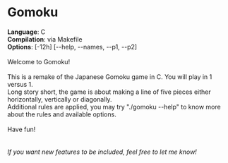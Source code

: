 # Gomoku
<b>Language</b>: C<br>
<b>Compilation</b>: via Makefile<br>
<b>Options</b>: [-12h] [--help, --names, --p1, --p2]<br>
<br>
Welcome to Gomoku!<br>
<br>
This is a remake of the Japanese Gomoku game in C. You will play in 1 versus 1.<br>
Long story short, the game is about making a line of five pieces either horizontally, vertically or diagonally.<br>
Additional rules are applied, you may try "./gomoku --help" to know more about the rules and available options.<br>
<br>
Have fun!<br>
<br>
<br>
<i>If you want new features to be included, feel free to let me know!</i>